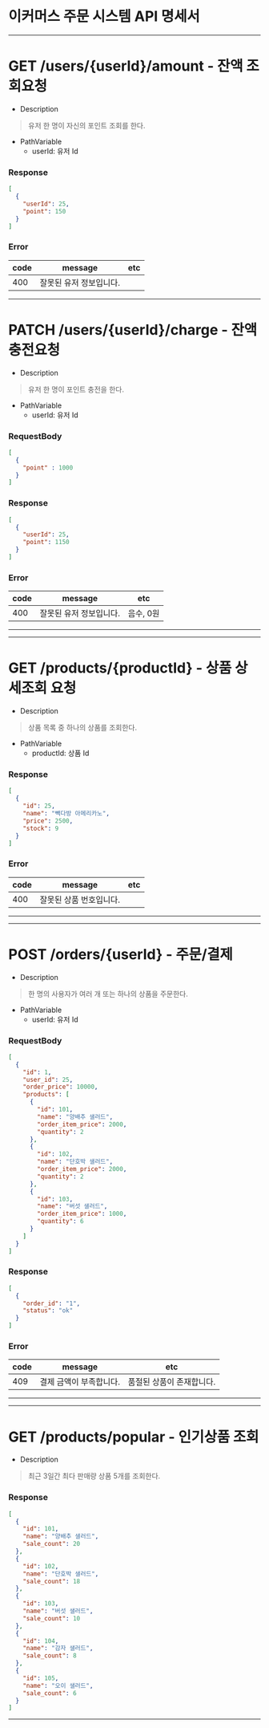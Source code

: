 # 이커머스 주문 시스템 API 명세서

---

# GET /users/{userId}/amount - 잔액 조회요청

- Description
> 유저 한 명이 자신의 포인트 조회를 한다.

- PathVariable
    - userId: 유저 Id

### Response

```json
[
  {
    "userId": 25,
    "point": 150
  }
]
```

### Error

| code | message       | etc |
|------|---------------|-----|
| 400  | 잘못된 유저 정보입니다. |     |     

---
# PATCH /users/{userId}/charge - 잔액 충전요청

- Description
> 유저 한 명이 포인트 충전을 한다.

- PathVariable
  - userId: 유저 Id
### RequestBody
```json
[
  {
    "point" : 1000
  }
]
```

### Response

```json
[
  {
    "userId": 25,
    "point": 1150
  }
]
```

### Error

| code | message       | etc    |
|------|---------------|--------|
| 400  | 잘못된 유저 정보입니다. | 음수, 0원 |     

---

---
# GET /products/{productId} - 상품 상세조회 요청

- Description
> 상품 목록 중 하나의 상품를 조회한다.

- PathVariable
  - productId: 상품 Id

### Response

```json
[
  {
    "id": 25,
    "name": "빽다방 아메리카노",
    "price": 2500,
    "stock": 9
  }
]
```

### Error

| code | message       | etc    |
|------|---------------|--------|
| 400  | 잘못된 상품 번호입니다. |  |     

---

---
# POST /orders/{userId} - 주문/결제

- Description
> 한 명의 사용자가 여러 개 또는 하나의 상품을 주문한다.

- PathVariable
  - userId: 유저 Id
### RequestBody
```json
[
  {
    "id": 1,
    "user_id": 25,
    "order_price": 10000,
    "products": [
      {
        "id": 101,
        "name": "양배추 샐러드",
        "order_item_price": 2000,
        "quantity": 2
      },
      {
        "id": 102,
        "name": "단호박 샐러드",
        "order_item_price": 2000,
        "quantity": 2
      },
      {
        "id": 103,
        "name": "버섯 샐러드",
        "order_item_price": 1000,
        "quantity": 6
      }
    ]
  }  
]
```

### Response

```json
[
  {
    "order_id": "1",
    "status": "ok"
  }
]
```

### Error

| code | message       | etc            |
|------|---------------|----------------|
| 409  | 결제 금액이 부족합니다. | 품절된 상품이 존재합니다. |     

---

---
# GET /products/popular - 인기상품 조회

- Description
> 최근 3일간 최다 판매량 상품 5개를 조회한다.

### Response

```json
[
  {
    "id": 101,
    "name": "양배추 샐러드",
    "sale_count": 20
  },
  {
    "id": 102,
    "name": "단호박 샐러드",
    "sale_count": 18
  },
  {
    "id": 103,
    "name": "버섯 샐러드",
    "sale_count": 10
  },
  {
    "id": 104,
    "name": "감자 샐러드",
    "sale_count": 8
  },
  {
    "id": 105,
    "name": "오이 샐러드",
    "sale_count": 6
  }
]
```

---